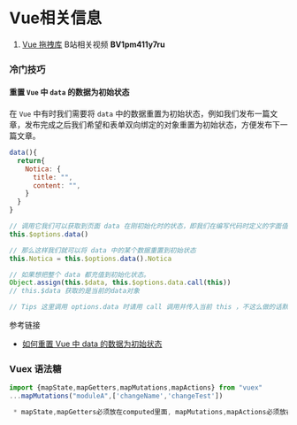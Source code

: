 
# Vue相关信息

1. [Vue 拖拽库](https://vue-draggable-plus.pages.dev/) B站相关视频 **BV1pm411y7ru**



### 冷门技巧


#### 重置 `Vue` 中 `data` 的数据为初始状态

在 `Vue` 中有时我们需要将 `data` 中的数据重置为初始状态，例如我们发布一篇文章，发布完成之后我们希望和表单双向绑定的对象重置为初始状态，方便发布下一篇文章。

```js
data(){
  return{
    Notica: {
      title: "",
      content: "",
    }
  }
}

// 调用它我们可以获取到页面 data 在刚初始化时的状态，即我们在编写代码时定义的字面值。
this.$options.data()

// 那么这样我们就可以将 data 中的某个数据重置到初始状态
this.Notica = this.$options.data().Notica

// 如果想把整个 data 都充值到初始化状态。
Object.assign(this.$data, this.$options.data.call(this))
// this.$data 获取的是当前的data对象 

// Tips 这里调用 options.data 时请用 call 调用并传入当前 this ，不这么做的话默认的 this 可能会指向全局 vue 对象，这就会导致它报错。

```

参考链接

- [如何重置 Vue 中 data 的数据为初始状态](https://juejin.cn/post/7045168454344638478)


### Vuex 语法糖

```js
import {mapState,mapGetters,mapMutations,mapActions} from "vuex"
...mapMutations("moduleA",['changeName','changeTest'])

 * mapState,mapGetters必须放在computed里面, mapMutations,mapActions必须放在methods里面
```
